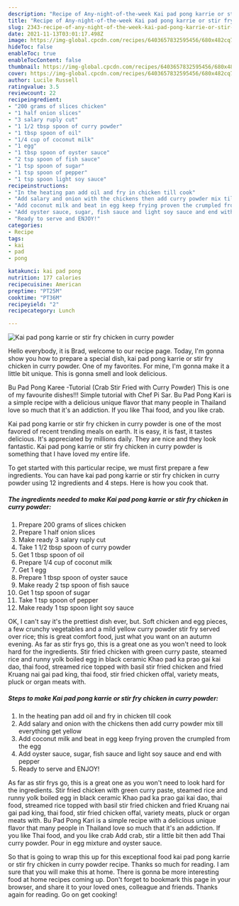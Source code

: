 ```yaml
---
description: "Recipe of Any-night-of-the-week Kai pad pong karrie or stir fry chicken in curry powder"
title: "Recipe of Any-night-of-the-week Kai pad pong karrie or stir fry chicken in curry powder"
slug: 2343-recipe-of-any-night-of-the-week-kai-pad-pong-karrie-or-stir-fry-chicken-in-curry-powder
date: 2021-11-13T03:01:17.498Z
image: https://img-global.cpcdn.com/recipes/6403657832595456/680x482cq70/kai-pad-pong-karrie-or-stir-fry-chicken-in-curry-powder-recipe-main-photo.jpg
hideToc: false
enableToc: true
enableTocContent: false
thumbnail: https://img-global.cpcdn.com/recipes/6403657832595456/680x482cq70/kai-pad-pong-karrie-or-stir-fry-chicken-in-curry-powder-recipe-main-photo.jpg
cover: https://img-global.cpcdn.com/recipes/6403657832595456/680x482cq70/kai-pad-pong-karrie-or-stir-fry-chicken-in-curry-powder-recipe-main-photo.jpg
author: Lucile Russell
ratingvalue: 3.5
reviewcount: 22
recipeingredient:
- "200 grams of slices chicken"
- "1 half onion slices"
- "3 salary ruply cut"
- "1 1/2 tbsp spoon of curry powder"
- "1 tbsp spoon of oil"
- "1/4 cup of coconut milk"
- "1 egg"
- "1 tbsp spoon of oyster sauce"
- "2 tsp spoon of fish sauce"
- "1 tsp spoon of sugar"
- "1 tsp spoon of pepper"
- "1 tsp spoon light soy sauce"
recipeinstructions:
- "In the heating pan add oil and fry in chicken till cook"
- "Add salary and onion with the chickens then add curry powder mix till everything get yellow"
- "Add coconut milk and beat in egg keep frying proven the crumpled from the egg"
- "Add oyster sauce, sugar, fish sauce and light soy sauce and end with pepper"
- "Ready to serve and ENJOY!"
categories:
- Recipe
tags:
- kai
- pad
- pong

katakunci: kai pad pong 
nutrition: 177 calories
recipecuisine: American
preptime: "PT25M"
cooktime: "PT36M"
recipeyield: "2"
recipecategory: Lunch

---
```



![Kai pad pong karrie or stir fry chicken in curry powder](https://img-global.cpcdn.com/recipes/6403657832595456/680x482cq70/kai-pad-pong-karrie-or-stir-fry-chicken-in-curry-powder-recipe-main-photo.jpg)

Hello everybody, it is Brad, welcome to our recipe page. Today, I'm gonna show you how to prepare a special dish, kai pad pong karrie or stir fry chicken in curry powder. One of my favorites. For mine, I'm gonna make it a little bit unique. This is gonna smell and look delicious.

Bu Pad Pong Karee -Tutorial (Crab Stir Fried with Curry Powder) This is one of my favourite dishes!!! Simple tutorial with Chef Pi Sar. Bu Pad Pong Kari is a simple recipe with a delicious unique flavor that many people in Thailand love so much that it&#39;s an addiction. If you like Thai food, and you like crab.

Kai pad pong karrie or stir fry chicken in curry powder is one of the most favored of recent trending meals on earth. It is easy, it is fast, it tastes delicious. It's appreciated by millions daily. They are nice and they look fantastic. Kai pad pong karrie or stir fry chicken in curry powder is something that I have loved my entire life.


To get started with this particular recipe, we must first prepare a few ingredients. You can have kai pad pong karrie or stir fry chicken in curry powder using 12 ingredients and 4 steps. Here is how you cook that.

<!--inarticleads1-->

##### The ingredients needed to make Kai pad pong karrie or stir fry chicken in curry powder:

1. Prepare 200 grams of slices chicken
1. Prepare 1 half onion slices
1. Make ready 3 salary ruply cut
1. Take 1 1/2 tbsp spoon of curry powder
1. Get 1 tbsp spoon of oil
1. Prepare 1/4 cup of coconut milk
1. Get 1 egg
1. Prepare 1 tbsp spoon of oyster sauce
1. Make ready 2 tsp spoon of fish sauce
1. Get 1 tsp spoon of sugar
1. Take 1 tsp spoon of pepper
1. Make ready 1 tsp spoon light soy sauce


OK, I can&#39;t say it&#39;s the prettiest dish ever, but. Soft chicken and egg pieces, a few crunchy vegetables and a mild yellow curry powder stir fry served over rice; this is great comfort food, just what you want on an autumn evening. As far as stir frys go, this is a great one as you won&#39;t need to look hard for the ingredients. Stir fried chicken with green curry paste, steamed rice and runny yolk boiled egg in black ceramic Khao pad ka prao gai kai dao, thai food, streamed rice topped with basil stir fried chicken and fried Kruang nai gai pad king, thai food, stir fried chicken offal, variety meats, pluck or organ meats with. 

<!--inarticleads2-->

##### Steps to make Kai pad pong karrie or stir fry chicken in curry powder:

1. In the heating pan add oil and fry in chicken till cook
1. Add salary and onion with the chickens then add curry powder mix till everything get yellow
1. Add coconut milk and beat in egg keep frying proven the crumpled from the egg
1. Add oyster sauce, sugar, fish sauce and light soy sauce and end with pepper
1. Ready to serve and ENJOY!

As far as stir frys go, this is a great one as you won&#39;t need to look hard for the ingredients. Stir fried chicken with green curry paste, steamed rice and runny yolk boiled egg in black ceramic Khao pad ka prao gai kai dao, thai food, streamed rice topped with basil stir fried chicken and fried Kruang nai gai pad king, thai food, stir fried chicken offal, variety meats, pluck or organ meats with. Bu Pad Pong Kari is a simple recipe with a delicious unique flavor that many people in Thailand love so much that it&#39;s an addiction. If you like Thai food, and you like crab Add crab, stir a little bit then add Thai curry powder. Pour in egg mixture and oyster sauce. 

So that is going to wrap this up for this exceptional food kai pad pong karrie or stir fry chicken in curry powder recipe. Thanks so much for reading. I am sure that you will make this at home. There is gonna be more interesting food at home recipes coming up. Don't forget to bookmark this page in your browser, and share it to your loved ones, colleague and friends. Thanks again for reading. Go on get cooking!
